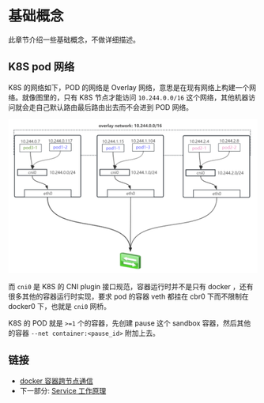 # 基础概念

此章节介绍一些基础概念，不做详细描述。

## K8S pod 网络

K8S 的网络如下，POD 的网络是 Overlay 网络，意思是在现有网络上构建一个网络。就像图里的，只有 K8S 节点才能访问 `10.244.0.0/16` 这个网络，其他机器访问就会走自己默认路由最后路由出去而不会进到 POD 网络。

![K8S-overlay](../images/K8S-overlay.png)

而 `cni0` 是 K8S 的 CNI plugin 接口规范，容器运行时并不是只有 docker ，还有很多其他的容器运行时实现，要求 pod 的容器 veth 都挂在 cbr0 下而不限制在 docker0 下，也就是 `cni0` 网桥。

K8S 的 POD 就是 `>=1` 个的容器，先创建 pause 这个 sandbox 容器，然后其他的容器 `--net container:<pause_id>` 附加上去。

## 链接

- [docker 容器跨节点通信](03.04.md)
- 下一部分: [Service 工作原理](04.02.01.md)
